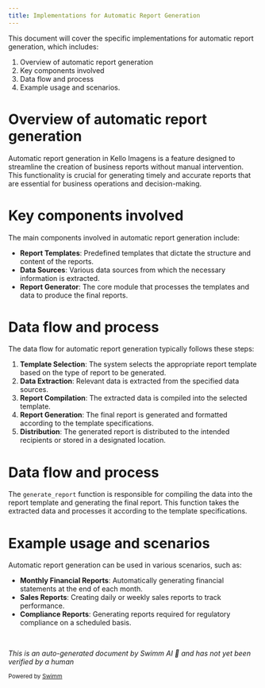 ```yaml
---
title: Implementations for Automatic Report Generation
---
```

This document will cover the specific implementations for automatic report generation, which includes:

1. Overview of automatic report generation
2. Key components involved
3. Data flow and process
4. Example usage and scenarios.

# Overview of automatic report generation

Automatic report generation in Kello Imagens is a feature designed to streamline the creation of business reports without manual intervention. This functionality is crucial for generating timely and accurate reports that are essential for business operations and decision-making.

# Key components involved

The main components involved in automatic report generation include:

- **Report Templates**: Predefined templates that dictate the structure and content of the reports.
- **Data Sources**: Various data sources from which the necessary information is extracted.
- **Report Generator**: The core module that processes the templates and data to produce the final reports.

# Data flow and process

The data flow for automatic report generation typically follows these steps:

1. **Template Selection**: The system selects the appropriate report template based on the type of report to be generated.
2. **Data Extraction**: Relevant data is extracted from the specified data sources.
3. **Report Compilation**: The extracted data is compiled into the selected template.
4. **Report Generation**: The final report is generated and formatted according to the template specifications.
5. **Distribution**: The generated report is distributed to the intended recipients or stored in a designated location.

# Data flow and process

The `generate_report` function is responsible for compiling the data into the report template and generating the final report. This function takes the extracted data and processes it according to the template specifications.

# Example usage and scenarios

Automatic report generation can be used in various scenarios, such as:

- **Monthly Financial Reports**: Automatically generating financial statements at the end of each month.
- **Sales Reports**: Creating daily or weekly sales reports to track performance.
- **Compliance Reports**: Generating reports required for regulatory compliance on a scheduled basis.

&nbsp;

*This is an auto-generated document by Swimm AI 🌊 and has not yet been verified by a human*

<SwmMeta version="3.0.0" repo-id="Z2l0aHViJTNBJTNBa2VsbG8lM0ElM0Fzd2ltbWlv" repo-name="kello"><sup>Powered by [Swimm](/)</sup></SwmMeta>

